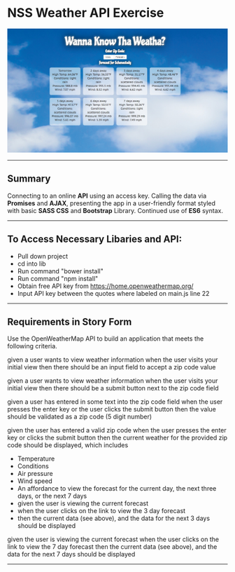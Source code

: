 # NSS Weather API Exercise

![Splashpage](https://raw.githubusercontent.com/mitchellblom/weather/weather/weather1.png)

<hr>

## Summary
Connecting to an online **API** using an access key. Calling the data via **Promises** and **AJAX**, presenting the app in a user-friendly format styled with basic **SASS CSS** and **Bootstrap** Library. Continued use of **ES6** syntax.

<hr>
 
## To Access Necessary Libaries and API:
 - Pull down project
 - cd into lib
 - Run command "bower install"
 - Run command "npm install"
 - Obtain free API key from https://home.openweathermap.org/
 - Input API key between the quotes where labeled on main.js line 22

<hr>

## Requirements in Story Form

Use the OpenWeatherMap API to build an application that meets the following criteria.

given a user wants to view weather information
when the user visits your initial view
then there should be an input field to accept a zip code value

given a user wants to view weather information
when the user visits your initial view
then there should be a submit button next to the zip code field

given a user has entered in some text into the zip code field
when the user presses the enter key
or the user clicks the submit button
then the value should be validated as a zip code (5 digit number)

given the user has entered a valid zip code
when the user presses the enter key
or clicks the submit button
then the current weather for the provided zip code should be displayed, which includes

 - Temperature
 - Conditions
 - Air pressure
 - Wind speed
 - An affordance to view the forecast for the current day, the next three days, or the next 7 days
 - given the user is viewing the current forecast
 - when the user clicks on the link to view the 3 day forecast
 - then the current data (see above), and the data for the next 3 days should be displayed

given the user is viewing the current forecast
when the user clicks on the link to view the 7 day forecast
then the current data (see above), and the data for the next 7 days should be displayed

<hr>
